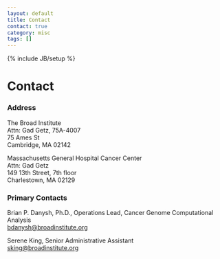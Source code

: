 ```yaml
---
layout: default
title: Contact
contact: true
category: misc
tags: []
---
```

{% include JB/setup %}

# Contact #

### Address ###

The Broad Institute  
Attn: Gad Getz, 75A-4007  
75 Ames St  
Cambridge, MA 02142  

Massachusetts General Hospital Cancer Center  
Attn: Gad Getz  
149 13th Street, 7th floor  
Charlestown, MA 02129

### Primary Contacts ###

Brian P. Danysh, Ph.D., Operations Lead, Cancer Genome Computational Analysis  
<bdanysh@broadinstitute.org>

Serene King, Senior Administrative Assistant  
<sking@broadinstitute.org>
